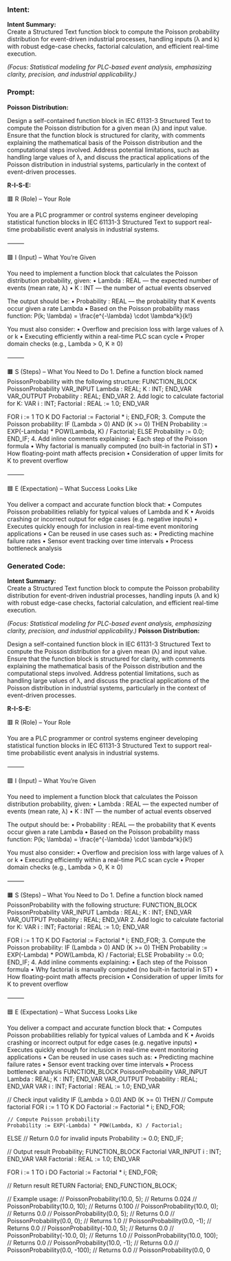 ### Intent:
**Intent Summary:**  
Create a Structured Text function block to compute the Poisson probability distribution for event-driven industrial processes, handling inputs (λ and k) with robust edge-case checks, factorial calculation, and efficient real-time execution.  

*(Focus: Statistical modeling for PLC-based event analysis, emphasizing clarity, precision, and industrial applicability.)*

### Prompt:
**Poisson Distribution:**

Design a self-contained function block in IEC 61131-3 Structured Text to compute the Poisson distribution for a given mean (λ) and input value. Ensure that the function block is structured for clarity, with comments explaining the mathematical basis of the Poisson distribution and the computational steps involved. Address potential limitations, such as handling large values of λ, and discuss the practical applications of the Poisson distribution in industrial systems, particularly in the context of event-driven processes.

**R-I-S-E:**

🟥 R (Role) – Your Role

You are a PLC programmer or control systems engineer developing statistical function blocks in IEC 61131-3 Structured Text to support real-time probabilistic event analysis in industrial systems.

⸻

🟩 I (Input) – What You’re Given

You need to implement a function block that calculates the Poisson distribution probability, given:
	•	Lambda : REAL — the expected number of events (mean rate, λ)
	•	K : INT — the number of actual events observed

The output should be:
	•	Probability : REAL — the probability that K events occur given a rate Lambda
	•	Based on the Poisson probability mass function:
P(k; \lambda) = \frac{e^{-\lambda} \cdot \lambda^k}{k!}

You must also consider:
	•	Overflow and precision loss with large values of λ or k
	•	Executing efficiently within a real-time PLC scan cycle
	•	Proper domain checks (e.g., Lambda > 0, K ≥ 0)

⸻

🟧 S (Steps) – What You Need to Do
	1.	Define a function block named PoissonProbability with the following structure:
 FUNCTION_BLOCK PoissonProbability
VAR_INPUT
    Lambda : REAL;
    K : INT;
END_VAR
VAR_OUTPUT
    Probability : REAL;
END_VAR
	2.	Add logic to calculate factorial for K:
 VAR
    i : INT;
    Factorial : REAL := 1.0;
END_VAR

FOR i := 1 TO K DO
    Factorial := Factorial * i;
END_FOR;
	3.	Compute the Poisson probability:
 IF (Lambda > 0) AND (K >= 0) THEN
    Probability := EXP(-Lambda) * POW(Lambda, K) / Factorial;
ELSE
    Probability := 0.0;
END_IF;
	4.	Add inline comments explaining:
	•	Each step of the Poisson formula
	•	Why factorial is manually computed (no built-in factorial in ST)
	•	How floating-point math affects precision
	•	Consideration of upper limits for K to prevent overflow

⸻

🟦 E (Expectation) – What Success Looks Like

You deliver a compact and accurate function block that:
	•	Computes Poisson probabilities reliably for typical values of Lambda and K
	•	Avoids crashing or incorrect output for edge cases (e.g. negative inputs)
	•	Executes quickly enough for inclusion in real-time event monitoring applications
	•	Can be reused in use cases such as:
	•	Predicting machine failure rates
	•	Sensor event tracking over time intervals
	•	Process bottleneck analysis

### Generated Code:
**Intent Summary:**  
Create a Structured Text function block to compute the Poisson probability distribution for event-driven industrial processes, handling inputs (λ and k) with robust edge-case checks, factorial calculation, and efficient real-time execution.  

*(Focus: Statistical modeling for PLC-based event analysis, emphasizing clarity, precision, and industrial applicability.)*
**Poisson Distribution:**

Design a self-contained function block in IEC 61131-3 Structured Text to compute the Poisson distribution for a given mean (λ) and input value. Ensure that the function block is structured for clarity, with comments explaining the mathematical basis of the Poisson distribution and the computational steps involved. Address potential limitations, such as handling large values of λ, and discuss the practical applications of the Poisson distribution in industrial systems, particularly in the context of event-driven processes.

**R-I-S-E:**

🟥 R (Role) – Your Role

You are a PLC programmer or control systems engineer developing statistical function blocks in IEC 61131-3 Structured Text to support real-time probabilistic event analysis in industrial systems.

⸻

🟩 I (Input) – What You’re Given

You need to implement a function block that calculates the Poisson distribution probability, given:
	•	Lambda : REAL — the expected number of events (mean rate, λ)
	•	K : INT — the number of actual events observed

The output should be:
	•	Probability : REAL — the probability that K events occur given a rate Lambda
	•	Based on the Poisson probability mass function:
P(k; \lambda) = \frac{e^{-\lambda} \cdot \lambda^k}{k!}

You must also consider:
	•	Overflow and precision loss with large values of λ or k
	•	Executing efficiently within a real-time PLC scan cycle
	•	Proper domain checks (e.g., Lambda > 0, K ≥ 0)

⸻

🟧 S (Steps) – What You Need to Do
	1.	Define a function block named PoissonProbability with the following structure:
 FUNCTION_BLOCK PoissonProbability
VAR_INPUT
    Lambda : REAL;
    K : INT;
END_VAR
VAR_OUTPUT
    Probability : REAL;
END_VAR
	2.	Add logic to calculate factorial for K:
 VAR
    i : INT;
    Factorial : REAL := 1.0;
END_VAR

FOR i := 1 TO K DO
    Factorial := Factorial * i;
END_FOR;
	3.	Compute the Poisson probability:
 IF (Lambda > 0) AND (K >= 0) THEN
    Probability := EXP(-Lambda) * POW(Lambda, K) / Factorial;
ELSE
    Probability := 0.0;
END_IF;
	4.	Add inline comments explaining:
	•	Each step of the Poisson formula
	•	Why factorial is manually computed (no built-in factorial in ST)
	•	How floating-point math affects precision
	•	Consideration of upper limits for K to prevent overflow

⸻

🟦 E (Expectation) – What Success Looks Like

You deliver a compact and accurate function block that:
	•	Computes Poisson probabilities reliably for typical values of Lambda and K
	•	Avoids crashing or incorrect output for edge cases (e.g. negative inputs)
	•	Executes quickly enough for inclusion in real-time event monitoring applications
	•	Can be reused in use cases such as:
	•	Predicting machine failure rates
	•	Sensor event tracking over time intervals
	•	Process bottleneck analysis
FUNCTION_BLOCK PoissonProbability
VAR_INPUT
    Lambda : REAL;
    K : INT;
END_VAR
VAR_OUTPUT
    Probability : REAL;
END_VAR
VAR
    i : INT;
    Factorial : REAL := 1.0;
END_VAR

// Check input validity
IF (Lambda > 0.0) AND (K >= 0) THEN
    // Compute factorial
    FOR i := 1 TO K DO
        Factorial := Factorial * i;
    END_FOR;
    
    // Compute Poisson probability
    Probability := EXP(-Lambda) * POW(Lambda, K) / Factorial;
ELSE
    // Return 0.0 for invalid inputs
    Probability := 0.0;
END_IF;

// Output result
Probability;
FUNCTION_BLOCK Factorial
VAR_INPUT
    i : INT;
END_VAR
VAR
    Factorial : REAL := 1.0;
END_VAR

FOR i := 1 TO i DO
    Factorial := Factorial * i;
END_FOR;

// Return result
RETURN Factorial;
END_FUNCTION_BLOCK;

// Example usage:
// PoissonProbability(10.0, 5); // Returns 0.024
// PoissonProbability(10.0, 10); // Returns 0.100
// PoissonProbability(10.0, 0); // Returns 0.0
// PoissonProbability(0.0, 5); // Returns 0.0
// PoissonProbability(0.0, 0); // Returns 1.0
// PoissonProbability(0.0, -1); // Returns 0.0
// PoissonProbability(-10.0, 5); // Returns 0.0
// PoissonProbability(-10.0, 0); // Returns 1.0
// PoissonProbability(10.0, 100); // Returns 0.0
// PoissonProbability(10.0, -1); // Returns 0.0
// PoissonProbability(0.0, -100); // Returns 0.0
// PoissonProbability(0.0, 0
